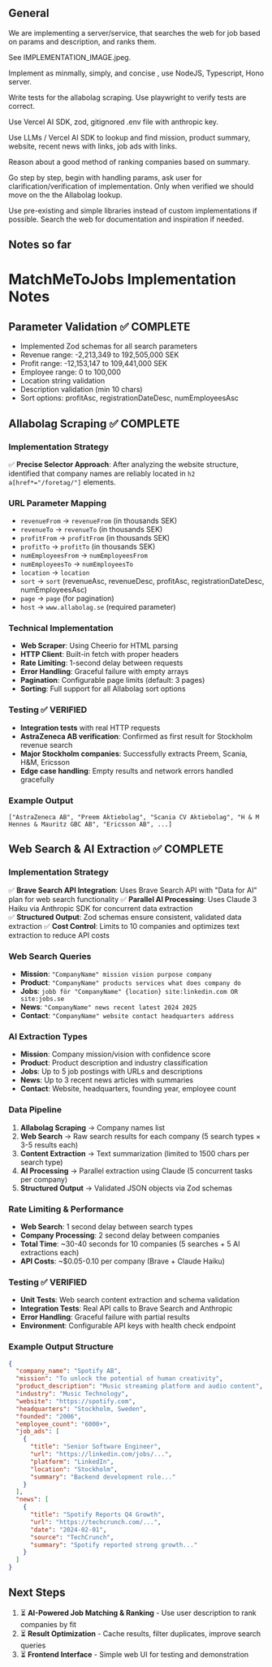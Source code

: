 ## General

We are implementing a server/service, that searches the web for job based on params and description, and ranks them.

See IMPLEMENTATION_IMAGE.jpeg.

Implement as minmally, simply, and concise , use NodeJS, Typescript, Hono server.

Write tests for the allabolag scraping. Use playwright to verify tests are correct.

Use Vercel AI SDK, zod, gitignored .env file with anthropic key.

Use LLMs / Vercel AI SDK to lookup and find mission, product summary, website, recent news with links, job ads with links.

Reason about a good method of ranking companies based on summary.

Go step by step, begin with handling params, ask user for clarification/verification of implementation. Only when verified we should move on the the Allabolag lookup.

Use pre-existing and simple libraries instead of custom implementations if possible. Search the web for documentation and inspiration if needed.

## Notes so far

# MatchMeToJobs Implementation Notes

## Parameter Validation ✅ COMPLETE

- Implemented Zod schemas for all search parameters
- Revenue range: -2,213,349 to 192,505,000 SEK
- Profit range: -12,153,147 to 109,441,000 SEK
- Employee range: 0 to 100,000
- Location string validation
- Description validation (min 10 chars)
- Sort options: profitAsc, registrationDateDesc, numEmployeesAsc

## Allabolag Scraping ✅ COMPLETE

### Implementation Strategy

✅ **Precise Selector Approach**: After analyzing the website structure, identified that company names are reliably located in `h2 a[href*="/foretag/"]` elements.

### URL Parameter Mapping

- `revenueFrom` → `revenueFrom` (in thousands SEK)
- `revenueTo` → `revenueTo` (in thousands SEK)
- `profitFrom` → `profitFrom` (in thousands SEK)
- `profitTo` → `profitTo` (in thousands SEK)
- `numEmployeesFrom` → `numEmployeesFrom`
- `numEmployeesTo` → `numEmployeesTo`
- `location` → `location`
- `sort` → `sort` (revenueAsc, revenueDesc, profitAsc, registrationDateDesc, numEmployeesAsc)
- `page` → `page` (for pagination)
- `host` → `www.allabolag.se` (required parameter)

### Technical Implementation

- **Web Scraper**: Using Cheerio for HTML parsing
- **HTTP Client**: Built-in fetch with proper headers
- **Rate Limiting**: 1-second delay between requests
- **Error Handling**: Graceful failure with empty arrays
- **Pagination**: Configurable page limits (default: 3 pages)
- **Sorting**: Full support for all Allabolag sort options

### Testing ✅ VERIFIED

- **Integration tests** with real HTTP requests
- **AstraZeneca AB verification**: Confirmed as first result for Stockholm revenue search
- **Major Stockholm companies**: Successfully extracts Preem, Scania, H&M, Ericsson
- **Edge case handling**: Empty results and network errors handled gracefully

### Example Output

```
["AstraZeneca AB", "Preem Aktiebolag", "Scania CV Aktiebolag", "H & M Hennes & Mauritz GBC AB", "Ericsson AB", ...]
```

## Web Search & AI Extraction ✅ COMPLETE

### Implementation Strategy

✅ **Brave Search API Integration**: Uses Brave Search API with "Data for AI" plan for web search functionality
✅ **Parallel AI Processing**: Uses Claude 3 Haiku via Anthropic SDK for concurrent data extraction  
✅ **Structured Output**: Zod schemas ensure consistent, validated data extraction
✅ **Cost Control**: Limits to 10 companies and optimizes text extraction to reduce API costs

### Web Search Queries

- **Mission**: `"CompanyName" mission vision purpose company`
- **Product**: `"CompanyName" products services what does company do`
- **Jobs**: `jobb för "CompanyName" {location} site:linkedin.com OR site:jobs.se`
- **News**: `"CompanyName" news recent latest 2024 2025`
- **Contact**: `"CompanyName" website contact headquarters address`

### AI Extraction Types

- **Mission**: Company mission/vision with confidence score
- **Product**: Product description and industry classification
- **Jobs**: Up to 5 job postings with URLs and descriptions
- **News**: Up to 3 recent news articles with summaries
- **Contact**: Website, headquarters, founding year, employee count

### Data Pipeline

1. **Allabolag Scraping** → Company names list
2. **Web Search** → Raw search results for each company (5 search types × 3-5 results each)
3. **Content Extraction** → Text summarization (limited to 1500 chars per search type)
4. **AI Processing** → Parallel extraction using Claude (5 concurrent tasks per company)
5. **Structured Output** → Validated JSON objects via Zod schemas

### Rate Limiting & Performance

- **Web Search**: 1 second delay between search types
- **Company Processing**: 2 second delay between companies
- **Total Time**: ~30-40 seconds for 10 companies (5 searches + 5 AI extractions each)
- **API Costs**: ~$0.05-0.10 per company (Brave + Claude Haiku)

### Testing ✅ VERIFIED

- **Unit Tests**: Web search content extraction and schema validation
- **Integration Tests**: Real API calls to Brave Search and Anthropic
- **Error Handling**: Graceful failure with partial results
- **Environment**: Configurable API keys with health check endpoint

### Example Output Structure

```json
{
  "company_name": "Spotify AB",
  "mission": "To unlock the potential of human creativity",
  "product_description": "Music streaming platform and audio content",
  "industry": "Music Technology",
  "website": "https://spotify.com",
  "headquarters": "Stockholm, Sweden",
  "founded": "2006",
  "employee_count": "6000+",
  "job_ads": [
    {
      "title": "Senior Software Engineer",
      "url": "https://linkedin.com/jobs/...",
      "platform": "LinkedIn",
      "location": "Stockholm",
      "summary": "Backend development role..."
    }
  ],
  "news": [
    {
      "title": "Spotify Reports Q4 Growth",
      "url": "https://techcrunch.com/...",
      "date": "2024-02-01",
      "source": "TechCrunch",
      "summary": "Spotify reported strong growth..."
    }
  ]
}
```

## Next Steps

1. ⏳ **AI-Powered Job Matching & Ranking** - Use user description to rank companies by fit
2. ⏳ **Result Optimization** - Cache results, filter duplicates, improve search queries
3. ⏳ **Frontend Interface** - Simple web UI for testing and demonstration
